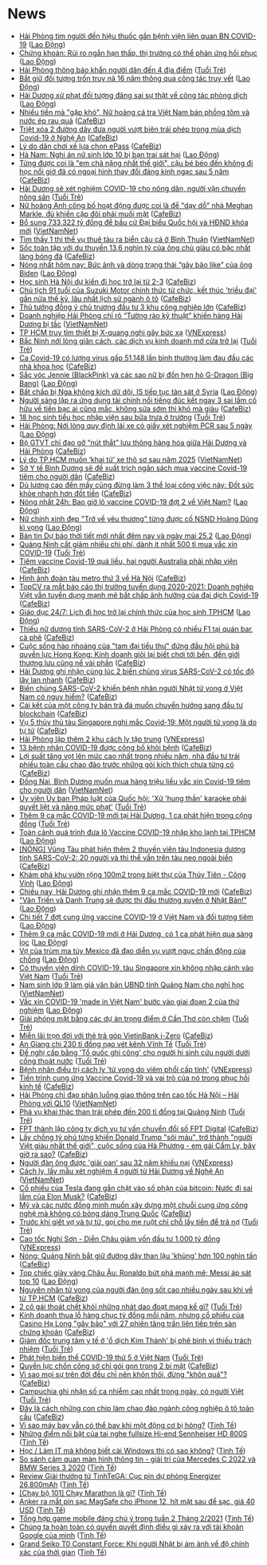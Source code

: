 # News

- [Hải Phòng tìm người đến hiệu thuốc gần bệnh viện liên quan BN COVID-19](https://laodong.vn/xa-hoi/hai-phong-tim-nguoi-den-hieu-thuoc-gan-benh-vien-lien-quan-bn-covid-19-883354.ldo) ([Lao Động](https://laodong.vn))
- [Chứng khoán: Rủi ro ngắn hạn thấp, thị trường có thể phản ứng hồi phục](https://laodong.vn/kinh-te/chung-khoan-rui-ro-ngan-han-thap-thi-truong-co-the-phan-ung-hoi-phuc-883351.ldo) ([Lao Động](https://laodong.vn))
- [Hải Phòng thông báo khẩn người dân đến 4 địa điểm](https://tuoitre.vn/hai-phong-thong-bao-khan-nguoi-dan-den-4-dia-diem-20210224214808294.htm) ([Tuổi Trẻ](https://tuoitre.vn))
- [Bắt giữ đối tượng trốn truy nã 16 năm thông qua công tác truy vết](https://laodong.vn/phap-luat/bat-giu-doi-tuong-tron-truy-na-16-nam-thong-qua-cong-tac-truy-vet-883353.ldo) ([Lao Động](https://laodong.vn))
- [Hải Dương xử phạt đối tượng đăng sai sự thật về công tác phòng dịch](https://laodong.vn/phap-luat/hai-duong-xu-phat-doi-tuong-dang-sai-su-that-ve-cong-tac-phong-dich-883352.ldo) ([Lao Động](https://laodong.vn))
- [Nhiều tiền mà "gặp khó", Nữ hoàng cá tra Việt Nam bán phồng tôm và nước ép rau quả](https://cafebiz.vn/nhieu-tien-ma-gap-kho-nu-hoang-ca-tra-viet-nam-ban-phong-tom-va-nuoc-ep-rau-qua-20210224213718327.chn) ([CafeBiz](https://cafebiz.vn))
- [Triệt xóa 2 đường dây đưa người vượt biên trái phép trong mùa dịch Covid-19 ở Nghệ An](https://cafebiz.vn/triet-xoa-2-duong-day-dua-nguoi-vuot-bien-trai-phep-trong-mua-dich-covid-19-o-nghe-an-20210224212819097.chn) ([CafeBiz](https://cafebiz.vn))
- [Lý do dân chơi xế lựa chọn ePass](https://cafebiz.vn/ly-do-dan-choi-xe-lua-chon-epass-20210224181320221.chn) ([CafeBiz](https://cafebiz.vn))
- [Hà Nam: Nghi án nữ sinh lớp 10 bị bạn trai sát hại](https://laodong.vn/phap-luat/ha-nam-nghi-an-nu-sinh-lop-10-bi-ban-trai-sat-hai-883350.ldo) ([Lao Động](https://laodong.vn))
- [Từng được coi là "em chã nặng nhất thế giới", cậu bé béo đến không đi học nổi giờ đã có ngoại hình thay đổi đáng kinh ngạc sau 5 năm](https://cafebiz.vn/tung-duoc-coi-la-em-cha-nang-nhat-the-gioi-cau-be-beo-den-khong-di-hoc-noi-gio-da-co-ngoai-hinh-thay-doi-dang-kinh-ngac-sau-5-nam-20210224211855678.chn) ([CafeBiz](https://cafebiz.vn))
- [Hải Dương sẽ xét nghiệm COVID-19 cho nông dân, người vận chuyển nông sản](https://tuoitre.vn/hai-duong-se-xet-nghiem-covid-19-cho-nong-dan-nguoi-van-chuyen-nong-san-20210224203033817.htm) ([Tuổi Trẻ](https://tuoitre.vn))
- [Nữ hoàng Anh công bố hoạt động được coi là để "dạy dỗ" nhà Meghan Markle, đủ khiến cặp đôi phải muối mặt](https://cafebiz.vn/nu-hoang-anh-cong-bo-hoat-dong-duoc-coi-la-de-day-do-nha-meghan-markle-du-khien-cap-doi-phai-muoi-mat-20210224173358459.chn) ([CafeBiz](https://cafebiz.vn))
- [Bổ sung 733,322 tỷ đồng để bầu cử Đại biểu Quốc hội và HĐND khóa mới](http://vietnamnet.vn/vn/thoi-su/quoc-hoi/bo-sung-733-322-ty-dong-de-bau-cu-dai-bieu-quoc-hoi-va-hdnd-khoa-moi-715265.html) ([VietNamNet](https://vietnamnet.vn))
- [Tìm thấy 1 thi thể vụ thuê tàu ra biển câu cá ở Bình Thuận](http://vietnamnet.vn/vn/thoi-su/an-toan-giao-thong/tim-thay-1-thi-the-vu-thue-tau-ra-bien-cau-ca-o-binh-thuan-715267.html) ([VietNamNet](https://vietnamnet.vn))
- [Sốc toàn tập với du thuyền 13,6 nghìn tỷ của ông chủ giàu có bậc nhất làng bóng đá](https://cafebiz.vn/soc-toan-tap-voi-du-thuyen-136-nghin-ty-cua-ong-chu-giau-co-bac-nhat-lang-bong-da-20210224173150624.chn) ([CafeBiz](https://cafebiz.vn))
- [Nóng nhất hôm nay: Bức ảnh và dòng trạng thái “gây bão like” của ông Biden](https://laodong.vn/video-the-gioi/nong-nhat-hom-nay-buc-anh-va-dong-trang-thai-gay-bao-like-cua-ong-biden-883324.ldo) ([Lao Động](https://laodong.vn))
- [Học sinh Hà Nội dự kiến đi học trở lại từ 2-3](https://cafebiz.vn/hoc-sinh-ha-noi-du-kien-di-hoc-tro-lai-tu-2-3-20210224204918172.chn) ([CafeBiz](https://cafebiz.vn))
- [Chủ tịch 91 tuổi của Suzuki Motor chính thức từ chức, kết thúc 'triều đại' gần nửa thế kỷ, lâu nhất lịch sử ngành ô tô](https://cafebiz.vn/chu-tich-91-tuoi-cua-suzuki-motor-chinh-thuc-tu-chuc-ket-thuc-trieu-dai-gan-nua-the-ky-lau-nhat-lich-su-nganh-o-to-2021022420455433.chn) ([CafeBiz](https://cafebiz.vn))
- [Thủ tướng đồng ý chủ trương đầu tư 3 khu công nghiệp lớn](https://cafebiz.vn/thu-tuong-dong-y-chu-truong-dau-tu-3-khu-cong-nghiep-lon-20210224204518484.chn) ([CafeBiz](https://cafebiz.vn))
- [Doanh nghiệp Hải Phòng chỉ rõ “Tường rào kỹ thuật” khiến hàng Hải Dương bị tắc](http://vietnamnet.vn/vn/thoi-su/doanh-nghiep-hai-phong-chi-ro-tuong-rao-ky-thuat-khien-hang-hai-duong-bi-tac-715230.html) ([VietNamNet](https://vietnamnet.vn))
- [TP HCM truy tìm thiết bị X-quang nghi gây bức xạ](https://vnexpress.net/tp-hcm-truy-tim-thiet-bi-x-quang-nghi-gay-buc-xa-4239799.html) ([VNExpress](https://vnexpress.net))
- [Bắc Ninh nới lỏng giãn cách, các dịch vụ kinh doanh mở cửa trở lại](https://tuoitre.vn/bac-ninh-noi-long-gian-cach-cac-dich-vu-kinh-doanh-mo-cua-tro-lai-20210224194949698.htm) ([Tuổi Trẻ](https://tuoitre.vn))
- [Ca Covid-19 có lượng virus gấp 51.148 lần bình thường làm đau đầu các nhà khoa học](https://cafebiz.vn/ca-covid-19-co-luong-virus-gap-51148-lan-binh-thuong-lam-dau-dau-cac-nha-khoa-hoc-2021022419065334.chn) ([CafeBiz](https://cafebiz.vn))
- [Sắc vóc Jennie (BlackPink) và các sao nữ bị đồn hẹn hò G-Dragon (Big Bang)](https://laodong.vn/photo/sac-voc-jennie-blackpink-va-cac-sao-nu-bi-don-hen-ho-g-dragon-big-bang-883254.ldo) ([Lao Động](https://laodong.vn))
- [Bất chấp bị Nga không kích dữ dội, IS tiếp tục tàn sát ở Syria](https://laodong.vn/the-gioi/bat-chap-bi-nga-khong-kich-du-doi-is-tiep-tuc-tan-sat-o-syria-883272.ldo) ([Lao Động](https://laodong.vn))
- [Người sáng lập ra ứng dụng tài chính nổi tiếng đúc kết ngay 3 sai lầm cố hữu về tiền bạc ai cũng mắc, không sửa sớm thì khó mà giàu](https://cafebiz.vn/nguoi-sang-lap-ra-ung-dung-tai-chinh-noi-tieng-duc-ket-ngay-3-sai-lam-co-huu-ve-tien-bac-ai-cung-mac-khong-sua-som-thi-kho-ma-giau-20210224172921746.chn) ([CafeBiz](https://cafebiz.vn))
- [18 học sinh tiểu học nhập viện sau bữa trưa ở trường](https://tuoitre.vn/18-hoc-sinh-tieu-hoc-nhap-vien-sau-bua-trua-o-truong-2021022417442668.htm) ([Tuổi Trẻ](https://tuoitre.vn))
- [Hải Phòng: Nới lỏng quy định lái xe có giấy xét nghiệm PCR sau 5 ngày](https://laodong.vn/giao-thong/hai-phong-noi-long-quy-dinh-lai-xe-co-giay-xet-nghiem-pcr-sau-5-ngay-883344.ldo) ([Lao Động](https://laodong.vn))
- [Bộ GTVT chỉ đạo gỡ “nút thắt” lưu thông hàng hóa giữa Hải Dương và Hải Phòng](https://cafebiz.vn/bo-gtvt-chi-dao-go-nut-that-luu-thong-hang-hoa-giua-hai-duong-va-hai-phong-20210224190515053.chn) ([CafeBiz](https://cafebiz.vn))
- [Lý do TP.HCM muốn ‘khai tử’ xe thô sơ sau năm 2025](http://vietnamnet.vn/vn/thoi-su/an-toan-giao-thong/ly-do-tp-hcm-muon-khai-tu-xe-tho-so-sau-nam-2025-715260.html) ([VietNamNet](https://vietnamnet.vn))
- [Sở Y tế Bình Dương sẽ đề xuất trích ngân sách mua vaccine Covid-19 tiêm cho người dân](https://cafebiz.vn/so-y-te-binh-duong-se-de-xuat-trich-ngan-sach-mua-vaccine-covid-19-tiem-cho-nguoi-dan-2021022419011581.chn) ([CafeBiz](https://cafebiz.vn))
- [Dù lương cao đến mấy cũng đừng làm 3 thể loại công việc này: Đốt sức khỏe nhanh hơn đốt tiền](https://cafebiz.vn/du-luong-cao-den-may-cung-dung-lam-3-the-loai-cong-viec-nay-dot-suc-khoe-nhanh-hon-dot-tien-20210224172708903.chn) ([CafeBiz](https://cafebiz.vn))
- [Nóng nhất 24h: Bao giờ lô vaccine COVID-19 đợt 2 về Việt Nam?](https://laodong.vn/video/nong-nhat-24h-bao-gio-lo-vaccine-covid-19-dot-2-ve-viet-nam-883288.ldo) ([Lao Động](https://laodong.vn))
- [Nữ chính  xinh đẹp &quot;Trở về yêu thương&quot; từng được cố NSND Hoàng Dũng kì vọng](https://laodong.vn/photo/nu-chinh-xinh-dep-tro-ve-yeu-thuong-tung-duoc-co-nsnd-hoang-dung-ki-vong-883166.ldo) ([Lao Động](https://laodong.vn))
- [Bản tin Dự báo thời tiết mới nhất đêm nay và ngày mai 25.2](https://laodong.vn/video-thoi-su/ban-tin-du-bao-thoi-tiet-moi-nhat-dem-nay-va-ngay-mai-252-883235.ldo) ([Lao Động](https://laodong.vn))
- [Quảng Ninh cắt giảm nhiều chi phí, dành ít nhất 500 tỉ mua vắc xin COVID-19](https://tuoitre.vn/quang-ninh-cat-giam-nhieu-chi-phi-danh-it-nhat-500-ti-mua-vac-xin-covid-19-20210224185604324.htm) ([Tuổi Trẻ](https://tuoitre.vn))
- [Tiêm vaccine Covid-19 quá liều, hai người Australia phải nhập viện](https://cafebiz.vn/tiem-vaccine-covid-19-qua-lieu-hai-nguoi-australia-phai-nhap-vien-20210224184749137.chn) ([CafeBiz](https://cafebiz.vn))
- [Hình ảnh đoàn tàu metro thứ 3 về Hà Nội](https://cafebiz.vn/hinh-anh-doan-tau-metro-thu-3-ve-ha-noi-20210224184333206.chn) ([CafeBiz](https://cafebiz.vn))
- [TopCV ra mắt báo cáo thị trường tuyển dụng 2020-2021: Doanh nghiệp Việt vẫn tuyển dụng mạnh mẽ bất chấp ảnh hưởng của đại dịch Covid-19](https://cafebiz.vn/topcv-ra-mat-bao-cao-thi-truong-tuyen-dung-2020-2021-doanh-nghiep-viet-van-tuyen-dung-manh-me-bat-chap-anh-huong-cua-dai-dich-covid-19-20210224152624868.chn) ([CafeBiz](https://cafebiz.vn))
- [Giáo dục 24/7: Lịch đi học trở lại chính thức của học sinh TPHCM](https://laodong.vn/video/giao-duc-247-lich-di-hoc-tro-lai-chinh-thuc-cua-hoc-sinh-tphcm-883271.ldo) ([Lao Động](https://laodong.vn))
- [Thiếu nữ dương tính SARS-CoV-2 ở Hải Phòng có nhiều F1 tại quán bar, cà phê](https://cafebiz.vn/thieu-nu-duong-tinh-sars-cov-2-o-hai-phong-co-nhieu-f1-tai-quan-bar-ca-phe-20210224185158801.chn) ([CafeBiz](https://cafebiz.vn))
- [Cuộc sống hào nhoáng của "tam đại tiểu thư" đứng đầu hội phú bà quyền lực Hong Kong: Kinh doanh giỏi lại biết chơi tới bến, đến giới thượng lưu cũng nể vài phần](https://cafebiz.vn/cuoc-song-hao-nhoang-cua-tam-dai-tieu-thu-dung-dau-hoi-phu-ba-quyen-luc-hong-kong-kinh-doanh-gioi-lai-biet-choi-toi-ben-den-gioi-thuong-luu-cung-ne-vai-phan-2021022417251209.chn) ([CafeBiz](https://cafebiz.vn))
- [Hải Dương ghi nhận cùng lúc 2 biến chủng virus SARS-CoV-2 có tốc độ lây lan nhanh](https://cafebiz.vn/hai-duong-ghi-nhan-cung-luc-2-bien-chung-virus-sars-cov-2-co-toc-do-lay-lan-nhanh-20210224184910567.chn) ([CafeBiz](https://cafebiz.vn))
- [Biến chủng SARS-CoV-2 khiến bệnh nhân người Nhật tử vong ở Việt Nam có nguy hiểm?](https://cafebiz.vn/bien-chung-sars-cov-2-khien-benh-nhan-nguoi-nhat-tu-vong-o-viet-nam-co-nguy-hiem-20210224183752898.chn) ([CafeBiz](https://cafebiz.vn))
- [Cái kết của một công ty bán trà đá muốn chuyển hướng sang đầu tư blockchain](https://cafebiz.vn/cai-ket-cua-mot-cong-ty-ban-tra-da-muon-chuyen-huong-sang-dau-tu-blockchain-20210224184117855.chn) ([CafeBiz](https://cafebiz.vn))
- [Vụ 5 thủy thủ tàu Singapore nghi mắc Covid-19: Một người tử vong là do tự tử](https://cafebiz.vn/vu-5-thuy-thu-tau-singapore-nghi-mac-covid-19-mot-nguoi-tu-vong-la-do-tu-tu-20210224190900982.chn) ([CafeBiz](https://cafebiz.vn))
- [Hải Phòng lập thêm 2 khu cách ly tập trung](https://vnexpress.net/hai-phong-lap-them-2-khu-cach-ly-tap-trung-4239770.html) ([VNExpress](https://vnexpress.net))
- [13 bệnh nhân COVID-19 được công bố khỏi bệnh](https://cafebiz.vn/13-benh-nhan-covid-19-duoc-cong-bo-khoi-benh-20210224183857833.chn) ([CafeBiz](https://cafebiz.vn))
- [Lợi suất tăng vọt lên mức cao nhất trong nhiều năm, nhà đầu tư trái phiếu toàn cầu chao đảo trước những gói kích thích chưa từng có](https://cafebiz.vn/loi-suat-tang-vot-len-muc-cao-nhat-trong-nhieu-nam-nha-dau-tu-trai-phieu-toan-cau-chao-dao-truoc-nhung-goi-kich-thich-chua-tung-co-20210224183242542.chn) ([CafeBiz](https://cafebiz.vn))
- [Đồng Nai, Bình Dương muốn mua hàng triệu liều vắc xin Covid-19 tiêm cho người dân](http://vietnamnet.vn/vn/thoi-su/dong-nai-binh-duong-muon-mua-hang-trieu-lieu-vac-xin-covid-19-tiem-cho-nguoi-dan-715253.html) ([VietNamNet](https://vietnamnet.vn))
- [Ủy viên Ủy ban Pháp luật của Quốc hội: 'Xử 'hung thần' karaoke phải quyết liệt và nâng mức phạt'](https://tuoitre.vn/uy-vien-uy-ban-phap-luat-cua-quoc-hoi-xu-hung-than-karaoke-phai-quyet-liet-va-nang-muc-phat-2021022318084106.htm) ([Tuổi Trẻ](https://tuoitre.vn))
- [Thêm 9 ca mắc COVID-19 mới tại Hải Dương, 1 ca phát hiện trong cộng đồng](https://tuoitre.vn/them-9-ca-mac-covid-19-moi-tai-hai-duong-1-ca-phat-hien-trong-cong-dong-2021022418090176.htm) ([Tuổi Trẻ](https://tuoitre.vn))
- [Toàn cảnh quá trình đưa lô Vaccine COVID-19 nhập kho lạnh tại TPHCM](https://laodong.vn/video/toan-canh-qua-trinh-dua-lo-vaccine-covid-19-nhap-kho-lanh-tai-tphcm-883296.ldo) ([Lao Động](https://laodong.vn))
- [[NÓNG] Vũng Tàu phát hiện thêm 2 thuyền viên tàu Indonesia dương tính SARS-CoV-2: 20 người và thi thể vẫn trên tàu neo ngoài biển](https://cafebiz.vn/nong-vung-tau-phat-hien-them-2-thuyen-vien-tau-indonesia-duong-tinh-sars-cov-2-20-nguoi-va-thi-the-van-tren-tau-neo-ngoai-bien-20210224183621325.chn) ([CafeBiz](https://cafebiz.vn))
- [Khám phá khu vườn rộng 100m2 trong biệt thự của Thủy Tiên - Công Vinh](https://laodong.vn/bat-dong-san/kham-pha-khu-vuon-rong-100m2-trong-biet-thu-cua-thuy-tien-cong-vinh-883284.ldo) ([Lao Động](https://laodong.vn))
- [Chiều nay, Hải Dương ghi nhận thêm 9 ca mắc COVID-19 mới](https://cafebiz.vn/chieu-nay-hai-duong-ghi-nhan-them-9-ca-mac-covid-19-moi-20210224183133963.chn) ([CafeBiz](https://cafebiz.vn))
- [&quot;Văn Triền và Danh Trung sẽ được thi đấu thường xuyên ở Nhật Bản!&quot;](https://laodong.vn/video-the-thao/van-trien-va-danh-trung-se-duoc-thi-dau-thuong-xuyen-o-nhat-ban-883258.ldo) ([Lao Động](https://laodong.vn))
- [Chi tiết 7 đợt cung ứng vaccine COVID-19 ở Việt Nam và đối tượng tiêm](https://laodong.vn/xa-hoi/chi-tiet-7-dot-cung-ung-vaccine-covid-19-o-viet-nam-va-doi-tuong-tiem-883286.ldo) ([Lao Động](https://laodong.vn))
- [Thêm 9 ca mắc COVID-19 mới ở Hải Dương, có 1 ca phát hiện qua sàng lọc](https://laodong.vn/y-te/them-9-ca-mac-covid-19-moi-o-hai-duong-co-1-ca-phat-hien-qua-sang-loc-883291.ldo) ([Lao Động](https://laodong.vn))
- [Vợ của trùm ma túy Mexico đã đạo diễn vụ vượt ngục chấn động của chồng](https://laodong.vn/the-gioi/vo-cua-trum-ma-tuy-mexico-da-dao-dien-vu-vuot-nguc-chan-dong-cua-chong-883257.ldo) ([Lao Động](https://laodong.vn))
- [Có thuyền viên dính COVID-19, tàu Singapore xin không nhập cảnh vào Việt Nam](https://tuoitre.vn/co-thuyen-vien-dinh-covid-19-tau-singapore-xin-khong-nhap-canh-vao-viet-nam-20210224174700232.htm) ([Tuổi Trẻ](https://tuoitre.vn))
- [Nam sinh lớp 9 làm giả văn bản UBND tỉnh Quảng Nam cho nghỉ học](http://vietnamnet.vn/vn/thoi-su/nam-sinh-lop-9-lam-gia-van-ban-ubnd-tinh-quang-nam-cho-nghi-hoc-715239.html) ([VietNamNet](https://vietnamnet.vn))
- [Vắc xin COVID-19 'made in Việt Nam' bước vào giai đoạn 2 của thử nghiệm](https://laodong.vn/video-thoi-su/vac-xin-covid-19-made-in-viet-nam-buoc-vao-giai-doan-2-cua-thu-nghiem-883211.ldo) ([Lao Động](https://laodong.vn))
- [Giải phóng mặt bằng các dự án trọng điểm ở Cần Thơ còn chậm](https://tuoitre.vn/giai-phong-mat-bang-cac-du-an-trong-diem-o-can-tho-con-cham-20210224165513856.htm) ([Tuổi Trẻ](https://tuoitre.vn))
- [Miễn lãi trọn đời với thẻ trả góp VietinBank i-Zero](https://cafebiz.vn/mien-lai-tron-doi-voi-the-tra-gop-vietinbank-i-zero-20210224152644634.chn) ([CafeBiz](https://cafebiz.vn))
- [An Giang chi 230 tỉ đồng nạo vét kênh Vĩnh Tế](https://tuoitre.vn/an-giang-chi-230-ti-dong-nao-vet-kenh-vinh-te-202102241637589.htm) ([Tuổi Trẻ](https://tuoitre.vn))
- [Đề nghị cấp bằng 'Tổ quốc ghi công' cho người hi sinh cứu người dưới cống thoát nước](https://tuoitre.vn/de-nghi-cap-bang-to-quoc-ghi-cong-cho-nguoi-hi-sinh-cuu-nguoi-duoi-cong-thoat-nuoc-20210224164326064.htm) ([Tuổi Trẻ](https://tuoitre.vn))
- [Bệnh nhân điều trị cách ly 'tử vong do viêm phổi cấp tính'](https://vnexpress.net/benh-nhan-dieu-tri-cach-ly-tu-vong-do-viem-phoi-cap-tinh-4239714.html) ([VNExpress](https://vnexpress.net))
- [Tiến trình cung ứng Vaccine Covid-19 và vai trò của nó trong phục hồi kinh tế](https://cafebiz.vn/tien-trinh-cung-ung-vaccine-covid-19-va-vai-tro-cua-no-trong-phuc-hoi-kinh-te-20210224171340361.chn) ([CafeBiz](https://cafebiz.vn))
- [Hải Phòng chỉ đạo phân luồng giao thông trên cao tốc Hà Nội – Hải Phòng với QL10](http://vietnamnet.vn/vn/thoi-su/an-toan-giao-thong/hai-phong-chi-dao-phan-luong-giao-thong-tren-cao-toc-ha-noi-hai-phong-voi-ql10-715229.html) ([VietNamNet](https://vietnamnet.vn))
- [Phá vụ khai thác than trái phép đến 200 tỉ đồng tại Quảng Ninh](https://tuoitre.vn/pha-vu-khai-thac-than-trai-phep-den-200-ti-dong-tai-quang-ninh-20210224161455254.htm) ([Tuổi Trẻ](https://tuoitre.vn))
- [FPT thành lập công ty dịch vụ tư vấn chuyển đổi số FPT Digital](https://cafebiz.vn/fpt-thanh-lap-cong-ty-dich-vu-tu-van-chuyen-doi-so-fpt-digital-20210224170414541.chn) ([CafeBiz](https://cafebiz.vn))
- [Lấy chồng tỷ phú từng khiến Donald Trump "sôi máu", trở thành "người Việt giàu nhất thế giới", cuộc sống của Hà Phương - em gái Cẩm Ly, bây giờ ra sao?](https://cafebiz.vn/lay-chong-ty-phu-tung-khien-donald-trump-nong-mat-tro-thanh-nguoi-viet-giau-nhat-the-gioi-cuoc-song-cua-ha-phuong-em-gai-cam-ly-bay-gio-ra-sao-20210224170012477.chn) ([CafeBiz](https://cafebiz.vn))
- [Người đàn ông được 'giải oan' sau 32 năm khiếu nại](https://vnexpress.net/nguoi-dan-ong-duoc-giai-oan-sau-32-nam-khieu-nai-4239581.html) ([VNExpress](https://vnexpress.net))
- [Cách ly, lấy mẫu xét nghiệm 4 người từ Hải Dương về Nghệ An](http://vietnamnet.vn/vn/thoi-su/cach-ly-lay-mau-xet-nghiem-4-nguoi-tu-hai-duong-ve-nghe-an-715213.html) ([VietNamNet](https://vietnamnet.vn))
- [Cổ phiếu của Tesla đang gắn chặt vào số phận của bitcoin: Nước đi sai lầm của Elon Musk?](https://cafebiz.vn/co-phieu-cua-tesla-dang-gan-chat-vao-so-phan-cua-bitcoin-nuoc-di-sai-lam-cua-elon-musk-2021022416034595.chn) ([CafeBiz](https://cafebiz.vn))
- [Mỹ và các nước đồng minh muốn xây dựng một chuỗi cung ứng công nghệ mà không có bóng dáng Trung Quốc](https://cafebiz.vn/my-va-cac-nuoc-dong-minh-muon-xay-dung-mot-chuoi-cung-ung-cong-nghe-ma-khong-co-bong-dang-trung-quoc-20210224160703476.chn) ([CafeBiz](https://cafebiz.vn))
- [Trước khi giết vợ và tự tử, gọi cho mẹ ruột chỉ chỗ lấy tiền để trả nợ](https://tuoitre.vn/truoc-khi-giet-vo-va-tu-tu-goi-cho-me-ruot-chi-cho-lay-tien-de-tra-no-20210224141006071.htm) ([Tuổi Trẻ](https://tuoitre.vn))
- [Cao tốc Nghi Sơn - Diễn Châu giảm vốn đầu tư 1.000 tỷ đồng](https://vnexpress.net/cao-toc-nghi-son-dien-chau-giam-von-dau-tu-1-000-ty-dong-4239656.html) ([VNExpress](https://vnexpress.net))
- [Nóng: Quảng Ninh bắt giữ đường dây than lậu 'khủng' hơn 100 nghìn tấn](https://cafebiz.vn/nong-quang-ninh-bat-giu-duong-day-than-lau-khung-hon-100-nghin-tan-20210224162557526.chn) ([CafeBiz](https://cafebiz.vn))
- [Top chiếc giày vàng Châu Âu: Ronaldo bứt phá mạnh mẽ; Messi áp sát top 10](https://laodong.vn/photo/top-chiec-giay-vang-chau-au-ronaldo-but-pha-manh-me-messi-ap-sat-top-10-883130.ldo) ([Lao Động](https://laodong.vn))
- [Nguyên nhân tử vong của người đàn ông sốt cao nhiều ngày sau khi về từ TP.HCM](https://cafebiz.vn/nguyen-nhan-tu-vong-cua-nguoi-dan-ong-sot-cao-nhieu-ngay-sau-khi-ve-tu-tphcm-20210224162334178.chn) ([CafeBiz](https://cafebiz.vn))
- [2 cô gái thoát chết khỏi những nhát dao đoạt mạng kể gì?](https://tuoitre.vn/2-co-gai-thoat-chet-khoi-nhung-nhat-dao-doat-mang-ke-gi-20210224154946419.htm) ([Tuổi Trẻ](https://tuoitre.vn))
- [Kinh doanh thua lỗ hàng chục tỷ đồng mỗi năm, nhưng cổ phiếu của Casino Hạ Long "gây bão" với 27 phiên tăng trần liên tiếp trên sàn chứng khoán](https://cafebiz.vn/kinh-doanh-thua-lo-hang-chuc-ty-dong-moi-nam-nhung-co-phieu-cua-casino-ha-long-gay-bao-voi-27-phien-tang-tran-lien-tiep-tren-san-chung-khoan-20210224162159086.chn) ([CafeBiz](https://cafebiz.vn))
- [Giám đốc trung tâm y tế ở 'ổ dịch Kim Thành' bị phê bình vì thiếu trách nhiệm](https://tuoitre.vn/giam-doc-trung-tam-y-te-o-o-dich-kim-thanh-bi-phe-binh-vi-thieu-trach-nhiem-20210224154117559.htm) ([Tuổi Trẻ](https://tuoitre.vn))
- [Phát hiện biến thể COVID-19 thứ 5 ở Việt Nam](https://tuoitre.vn/phat-hien-bien-the-covid-19-thu-5-o-viet-nam-20210224154346461.htm) ([Tuổi Trẻ](https://tuoitre.vn))
- [Quyền lực chốn công sở chỉ gói gọn trong 2 bí mật](https://cafebiz.vn/quyen-luc-chon-cong-so-chi-goi-gon-trong-2-bi-mat-20210224160246996.chn) ([CafeBiz](https://cafebiz.vn))
- [Vì sao mọi sự trên đời đều chỉ nên khôn thôi, đừng "khôn quá"?](https://cafebiz.vn/vi-sao-moi-su-tren-doi-deu-chi-nen-khon-thoi-dung-khon-qua-20210224154205531.chn) ([CafeBiz](https://cafebiz.vn))
- [Campuchia ghi nhận số ca nhiễm cao nhất trong ngày, có người Việt](https://tuoitre.vn/campuchia-ghi-nhan-so-ca-nhiem-cao-nhat-trong-ngay-co-nguoi-viet-20210224150734225.htm) ([Tuổi Trẻ](https://tuoitre.vn))
- [Đây là cách những con chip làm chao đảo ngành công nghiệp ô tô toàn cầu](https://cafebiz.vn/day-la-cach-nhung-con-chip-lam-chao-dao-nganh-cong-nghiep-o-to-toan-cau-20210224141128795.chn) ([CafeBiz](https://cafebiz.vn))
- [Vì sao máy bay vẫn có thể bay khi một động cơ bị hỏng?](https://tinhte.vn/thread/vi-sao-may-bay-van-co-the-bay-khi-mot-dong-co-bi-hong.3282270/) ([Tinh Tế](https://tinhte.vn))
- [Những điểm nổi bật của tai nghe fullsize Hi-end Sennheiser HD 800S](https://tinhte.vn/thread/nhung-diem-noi-bat-cua-tai-nghe-fullsize-hi-end-sennheiser-hd-800s.3281684/) ([Tinh Tế](https://tinhte.vn))
- [Học / Làm IT mà không biết cài Windows thì có sao không?](https://tinhte.vn/thread/hoc-lam-it-ma-khong-biet-cai-windows-thi-co-sao-khong.3281896/) ([Tinh Tế](https://tinhte.vn))
- [So sánh cảm quan màn hình thông tin - giải trí của Mercedes C 2022 và BMW  Series 3 2020](https://tinhte.vn/thread/so-sanh-cam-quan-man-hinh-thong-tin-giai-tri-cua-mercedes-c-2022-va-bmw-series-3-2020.3281802/) ([Tinh Tế](https://tinhte.vn))
- [Review Giải thưởng từ TinhTeGA: Cục pin dự phòng Energizer 26,800mAh](https://tinhte.vn/thread/review-giai-thuong-tu-tinhtega-cuc-pin-du-phong-energizer-26-800mah.3282343/) ([Tinh Tế](https://tinhte.vn))
- [[Chạy bộ 101] Chạy Marathon là gì?](https://tinhte.vn/thread/chay-bo-101-chay-marathon-la-gi.3267696/) ([Tinh Tế](https://tinhte.vn))
- [Anker ra mắt pin sạc MagSafe cho iPhone 12, hít mặt sau để sạc, giá 40 USD](https://tinhte.vn/thread/anker-ra-mat-pin-sac-magsafe-cho-iphone-12-hit-mat-sau-de-sac-gia-40-usd.3281836/) ([Tinh Tế](https://tinhte.vn))
- [Tổng hợp game mobile đáng chú ý trong tuần 2 Tháng 2/2021](https://tinhte.vn/thread/tong-hop-game-mobile-dang-chu-y-trong-tuan-2-thang-2-2021.3280795/) ([Tinh Tế](https://tinhte.vn))
- [Chúng ta hoàn toàn có quyền quyết định điều gì xảy ra với tài khoản Google của mình](https://tinhte.vn/thread/chung-ta-hoan-toan-co-quyen-quyet-dinh-dieu-gi-xay-ra-voi-tai-khoan-google-cua-minh.3282132/) ([Tinh Tế](https://tinhte.vn))
- [Grand Seiko T0 Constant Force: Khi người Nhật bị ám ảnh về độ chính xác của thời gian](https://tinhte.vn/thread/grand-seiko-t0-constant-force-khi-nguoi-nhat-bi-am-anh-ve-do-chinh-xac-cua-thoi-gian.3282278/) ([Tinh Tế](https://tinhte.vn))
